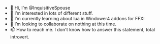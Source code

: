 - 👋 Hi, I’m @InquisitiveSpouse
- 👀 I’m interested in lots of different stuff.
- 🌱 I’m currently learning about lua in Windower4 addons for FFXI
- 💞️ I’m looking to collaborate on nothing at this time.
- 📫 How to reach me. I don't know how to answer this statement, total introvert.

<!---
InquisitiveSpouse/InquisitiveSpouse is a ✨ special ✨ repository because its `README.md` (this file) appears on your GitHub profile.
You can click the Preview link to take a look at your changes.
--->
